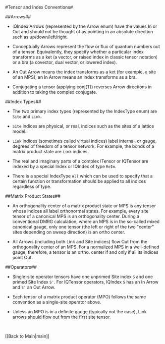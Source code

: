 #Tensor and Index Conventions#

##Arrows##

* IQIndex Arrows (represented by the Arrow enum) have the values In or Out and should not be thought of
as pointing in an absolute direction such as up/down/left/right.

* Conceptually Arrows represent the flow or flux of quantum numbers out of a tensor. Equivalently, they
specify whether a particular index transforms as a ket (a vector, or raised index in classic tensor notation) 
or a bra (a covector, dual vector, or lowered index). 

* An Out Arrow means the index transforms as a ket (for example, a site of an MPS), an In Arrow means an index transforms as a bra.

* Conjugating a tensor (applying conj(T)) reverses Arrow directions in addition to taking the complex conjugate.

##Index Types##

* The two primary index types (represented by the IndexType enum) are `Site` and `Link`.

* `Site` indices are physical, or real, indices such as the sites of a lattice model.

* `Link` indices (sometimes called virtual indices) label internal, or gauge, degrees of freedom of a tensor network.
For example, the bonds of a matrix product state are `Link` indices.

* The real and imaginary parts of a complex ITensor or IQTensor are indexed by a special Index or IQIndex
of type `ReIm`.

* There is a special IndexType `All` which can be used to specify that a certain function or transformation 
should be applied to all indices regardless of type.

##Matrix Product States##

* An orthogonality center of a matrix product state or MPS is any tensor whose indices all label 
orthonormal states. For example, every site tensor of a canonical MPS is an orthogonality center.
During a conventional DMRG calculation, where an MPS is in the so-called mixed canonical gauge, 
only one tensor (the left or right of the two "center" sites depending on sweep direction) is an ortho center.

* All Arrows (including both Link and Site indices) flow Out from the orthogonality center of an MPS.
For a normalized MPS in a well-defined gauge, therefore, a tensor is an ortho. center if and only if 
all its indices point Out.

##Operators##

* Single-site operator tensors have one unprimed Site index `S` and one primed Site Index `S'`.
  For IQTensor operators, IQIndex `S` has an In Arrow and `S'` an Out Arrow.

* Each tensor of a matrix product operator (MPO) follows the same convention as a single-site operator above.

* Unless an MPO is in a definite gauge (typically not the case), Link arrows should flow out from the first site tensor.



</br>

[[Back to Main|main]]
